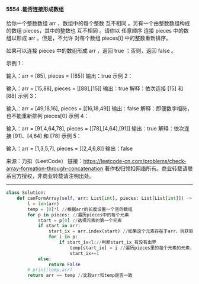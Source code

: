#### 5554 .能否连接形成数组

给你一个整数数组 arr ，数组中的每个整数 互不相同 。另有一个由整数数组构成的数组 pieces，其中的整数也 互不相同 。请你以 任意顺序 连接 pieces 中的数组以形成 arr 。但是，不允许 对每个数组 pieces[i] 中的整数重新排序。

如果可以连接 pieces 中的数组形成 arr ，返回 true ；否则，返回 false 。

 

示例 1：

输入：arr = [85], pieces = [[85]]
输出：true
示例 2：

输入：arr = [15,88], pieces = [[88],[15]]
输出：true
解释：依次连接 [15] 和 [88]
示例 3：

输入：arr = [49,18,16], pieces = [[16,18,49]]
输出：false
解释：即便数字相符，也不能重新排列 pieces[0]
示例 4：

输入：arr = [91,4,64,78], pieces = [[78],[4,64],[91]]
输出：true
解释：依次连接 [91]、[4,64] 和 [78]
示例 5：

输入：arr = [1,3,5,7], pieces = [[2,4,6,8]]
输出：false

来源：力扣（LeetCode）
链接：https://leetcode-cn.com/problems/check-array-formation-through-concatenation
著作权归领扣网络所有。商业转载请联系官方授权，非商业转载请注明出处。

---



```Python
class Solution:
    def canFormArray(self, arr: List[int], pieces: List[List[int]]) -> bool:
        l = len(arr)
        temp = [0]*l //根据arr的长度设置一个空的数组
        for p in pieces: //遍历pieces中的每个元素
            start = p[0] //选择元素的第一个元素
            if start in arr: 
                start_ix = arr.index(start) //如果这个元素存在于arr，则获取元素在arr中的位置（arr和pieces的元素每个都不同）
                for i in p:
                    if start_ix<l://判断start_ix 有没有出界
                        temp[start_ix] = i //遍历pieces里的每个元素的元素，将元素放置在temp中对应于arr的位置
                        start_ix+=1
            else:
                return False
        # print(temp,arr)
        return arr == temp //比较arr和temp是否一致
```

